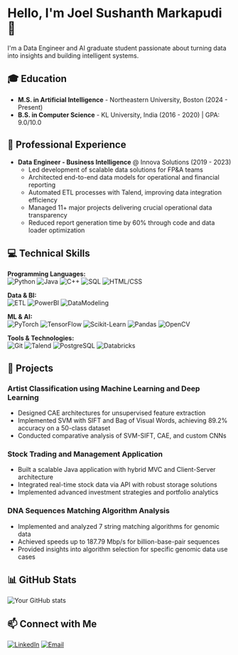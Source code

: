 # Hello, I'm Joel Sushanth Markapudi 👋

I'm a Data Engineer and AI graduate student passionate about turning data into insights and building intelligent systems.

## 🎓 Education
- **M.S. in Artificial Intelligence** - Northeastern University, Boston (2024 - Present)
- **B.S. in Computer Science** - KL University, India (2016 - 2020) | GPA: 9.0/10.0

## 💼 Professional Experience
- **Data Engineer - Business Intelligence** @ Innova Solutions (2019 - 2023)
  - Led development of scalable data solutions for FP&A teams
  - Architected end-to-end data models for operational and financial reporting
  - Automated ETL processes with Talend, improving data integration efficiency
  - Managed 11+ major projects delivering crucial operational data transparency
  - Reduced report generation time by 60% through code and data loader optimization

## 💻 Technical Skills

**Programming Languages:**  
![Python](https://img.shields.io/badge/-Python-3776AB?style=flat-square&logo=python&logoColor=white)
![Java](https://img.shields.io/badge/-Java-007396?style=flat-square&logo=java&logoColor=white)
![C++](https://img.shields.io/badge/-C++-00599C?style=flat-square&logo=c%2B%2B&logoColor=white)
![SQL](https://img.shields.io/badge/-SQL-4479A1?style=flat-square&logo=postgresql&logoColor=white)
![HTML/CSS](https://img.shields.io/badge/-HTML/CSS-E34F26?style=flat-square&logo=html5&logoColor=white)

**Data & BI:**  
![ETL](https://img.shields.io/badge/-ETL_Architecture-FF6F00?style=flat-square)
![PowerBI](https://img.shields.io/badge/-Power_BI-F2C811?style=flat-square&logo=power-bi&logoColor=black)
![DataModeling](https://img.shields.io/badge/-Data_Modeling-4D4D4D?style=flat-square)

**ML & AI:**  
![PyTorch](https://img.shields.io/badge/-PyTorch-EE4C2C?style=flat-square&logo=pytorch&logoColor=white)
![TensorFlow](https://img.shields.io/badge/-TensorFlow-FF6F00?style=flat-square&logo=tensorflow&logoColor=white)
![Scikit-Learn](https://img.shields.io/badge/-ScikitLearn-F7931E?style=flat-square&logo=scikit-learn&logoColor=white)
![Pandas](https://img.shields.io/badge/-Pandas-150458?style=flat-square&logo=pandas&logoColor=white)
![OpenCV](https://img.shields.io/badge/-OpenCV-5C3EE8?style=flat-square&logo=opencv&logoColor=white)

**Tools & Technologies:**  
![Git](https://img.shields.io/badge/-Git-F05032?style=flat-square&logo=git&logoColor=white)
![Talend](https://img.shields.io/badge/-Talend-1675BC?style=flat-square)
![PostgreSQL](https://img.shields.io/badge/-PostgreSQL-336791?style=flat-square&logo=postgresql&logoColor=white)
![Databricks](https://img.shields.io/badge/-Databricks-FF3621?style=flat-square&logo=databricks&logoColor=white)

## 🚀 Projects

### Artist Classification using Machine Learning and Deep Learning
- Designed CAE architectures for unsupervised feature extraction
- Implemented SVM with SIFT and Bag of Visual Words, achieving 89.2% accuracy on a 50-class dataset
- Conducted comparative analysis of SVM-SIFT, CAE, and custom CNNs

### Stock Trading and Management Application
- Built a scalable Java application with hybrid MVC and Client-Server architecture
- Integrated real-time stock data via API with robust storage solutions
- Implemented advanced investment strategies and portfolio analytics

### DNA Sequences Matching Algorithm Analysis
- Implemented and analyzed 7 string matching algorithms for genomic data
- Achieved speeds up to 187.79 Mbp/s for billion-base-pair sequences
- Provided insights into algorithm selection for specific genomic data use cases

## 📊 GitHub Stats

![Your GitHub stats](https://github-readme-stats.vercel.app/api?username=mjsushanth&show_icons=true&theme=radical)

## 📫 Connect with Me
[![LinkedIn](https://img.shields.io/badge/-LinkedIn-0077B5?style=flat-square&logo=linkedin&logoColor=white)](https://linkedin.com/in/joemjs/)
[![Email](https://img.shields.io/badge/-Email-D14836?style=flat-square&logo=gmail&logoColor=white)](mailto:markapudi.j@northeastern.edu)
